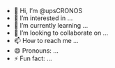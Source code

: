 - 👋 Hi, I’m @upsCRONOS
- 👀 I’m interested in ...
- 🌱 I’m currently learning ...
- 💞️ I’m looking to collaborate on ...
- 📫 How to reach me ...
- 😄 Pronouns: ...
- ⚡ Fun fact: ...

<!---
upsCRONOS/upsCRONOS is a ✨ special ✨ repository because its `README.md` (this file) appears on your GitHub profile.
You can click the Preview link to take a look at your changes.
--->
